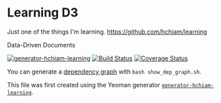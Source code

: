 # Learning D3

Just one of the things I'm learning. <https://github.com/hchiam/learning>

Data-Driven Documents

[![generator-hchiam-learning](https://img.shields.io/badge/built%20with-generator--hchiam--learning-brightgreen.svg)](https://github.com/hchiam/generator-hchiam-learning) [![Build Status](https://travis-ci.org/hchiam/learning-d3.svg?branch=master)](https://travis-ci.org/hchiam/learning-d3) [![Coverage Status](https://coveralls.io/repos/github/hchiam/learning-d3/badge.svg?branch=master)](https://coveralls.io/github/hchiam/learning-d3?branch=master)

You can generate a [dependency graph](https://github.com/hchiam/learning-dependency-cruiser) with `bash show_dep_graph.sh`.

This file was first created using the Yeoman generator [`generator-hchiam-learning`](https://www.npmjs.com/package/generator-hchiam-learning).
